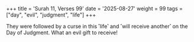 +++
title = 'Surah 11, Verses 99'
date = '2025-08-27'
weight = 99
tags = ["day", "evil", "judgment", "life"]
+++

They were followed by a curse in this ˹life˺ and ˹will receive another˺ on the Day of Judgment. What an evil gift to receive!